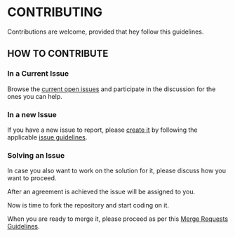 # CONTRIBUTING

Contributions are welcome, provided that hey follow this guidelines.


## HOW TO CONTRIBUTE

### In a Current Issue

Browse the [current open issues](https://gitlab.com/exadra37-bash/docker-validator/issues) and participate in the
discussion for the ones you can help.


### In a new Issue

If you have a new issue to report, please [create it](https://gitlab.com/exadra37-bash/docker-validator/issues/new) by
following the applicable [issue guidelines](docs/how-to/create_an_issue.md).


### Solving an Issue

In case you also want to work on the solution for it, please discuss how you want to proceed.

After an agreement is achieved the issue will be assigned to you.

Now is time to fork the repository and start coding on it.

When you are ready to merge it, please proceed as per this [Merge Requests Guidelines](docs/how-to/create_a_merge_request.md).
